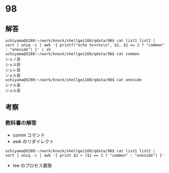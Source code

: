 # 98

## 解答

```
uchiyama@X280:~/work/knock/shellgei160/qdata/98$ cat list1 list2 | sort | uniq -c | awk '{ printf("echo %s>>%s\n", $2, $1 == 2 ? "common" : "oneside") }' | sh
uchiyama@X280:~/work/knock/shellgei160/qdata/98$ cat common
シェノ芸
シェル芸
シェレ芸
ンェル芸
uchiyama@X280:~/work/knock/shellgei160/qdata/98$ cat oneside
シァル芸
シュル芸
```

## 考察

### 教科書の解答

- comm コマンド
- awk のリダイレクト

```
uchiyama@X280:~/work/knock/shellgei160/qdata/98$ cat list1 list2 | sort | uniq -c | awk '{ print $2 > ($1 == 2 ? "common" : "oneside") }'
```

- tee のプロセス置換
